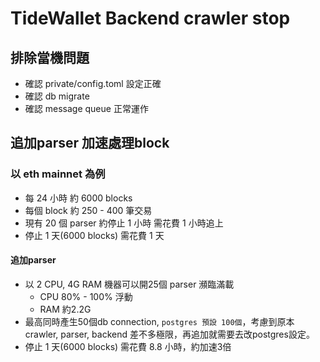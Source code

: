 # TideWallet Backend crawler stop

## 排除當機問題
- 確認 private/config.toml 設定正確
- 確認 db migrate
- 確認 message queue 正常運作

## 追加parser 加速處理block

### 以 eth mainnet 為例
- 每 24 小時 約 6000 blocks
- 每個 block 約 250 - 400 筆交易
- 現有 20 個 parser 約停止 1 小時 需花費 1 小時追上
- 停止 1 天(6000 blocks) 需花費 1 天

#### 追加parser
- 以 2 CPU, 4G RAM 機器可以開25個 parser 瀕臨滿載
  - CPU 80% - 100% 浮動
  - RAM 約2.2G
- 最高同時產生50個db connection, `postgres 預設 100個`，考慮到原本 crawler,  parser, backend 差不多極限，再追加就需要去改postgres設定。
- 停止 1 天(6000 blocks) 需花費 8.8 小時，約加速3倍
